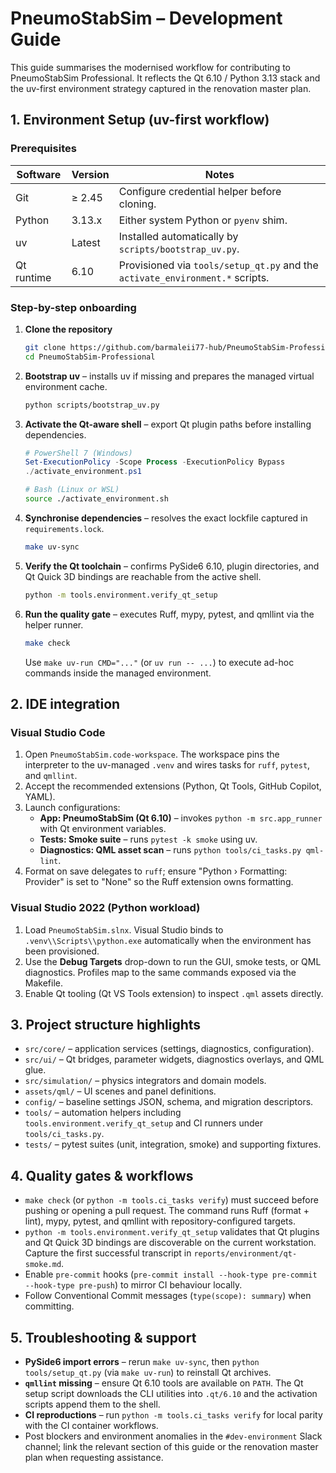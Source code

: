# PneumoStabSim – Development Guide

This guide summarises the modernised workflow for contributing to
PneumoStabSim Professional. It reflects the Qt 6.10 / Python 3.13 stack and the
uv-first environment strategy captured in the renovation master plan.

## 1. Environment Setup (uv-first workflow)

### Prerequisites

| Software | Version | Notes |
| --- | --- | --- |
| Git | ≥ 2.45 | Configure credential helper before cloning. |
| Python | 3.13.x | Either system Python or `pyenv` shim. |
| uv | Latest | Installed automatically by `scripts/bootstrap_uv.py`. |
| Qt runtime | 6.10 | Provisioned via `tools/setup_qt.py` and the `activate_environment.*` scripts. |

### Step-by-step onboarding

1. **Clone the repository**
   ```bash
   git clone https://github.com/barmaleii77-hub/PneumoStabSim-Professional.git
   cd PneumoStabSim-Professional
   ```
2. **Bootstrap uv** – installs uv if missing and prepares the managed virtual
   environment cache.
   ```bash
   python scripts/bootstrap_uv.py
   ```
3. **Activate the Qt-aware shell** – export Qt plugin paths before installing
   dependencies.
   ```powershell
   # PowerShell 7 (Windows)
   Set-ExecutionPolicy -Scope Process -ExecutionPolicy Bypass
   ./activate_environment.ps1
   ```
   ```bash
   # Bash (Linux or WSL)
   source ./activate_environment.sh
   ```
4. **Synchronise dependencies** – resolves the exact lockfile captured in
   `requirements.lock`.
   ```bash
   make uv-sync
   ```
5. **Verify the Qt toolchain** – confirms PySide6 6.10, plugin directories, and
   Qt Quick 3D bindings are reachable from the active shell.
   ```bash
   python -m tools.environment.verify_qt_setup
   ```
6. **Run the quality gate** – executes Ruff, mypy, pytest, and qmllint via the
   helper runner.
   ```bash
   make check
   ```
   Use `make uv-run CMD="..."` (or `uv run -- ...`) to execute ad-hoc commands
   inside the managed environment.

## 2. IDE integration

### Visual Studio Code

1. Open `PneumoStabSim.code-workspace`. The workspace pins the interpreter to the
   uv-managed `.venv` and wires tasks for `ruff`, `pytest`, and `qmllint`.
2. Accept the recommended extensions (Python, Qt Tools, GitHub Copilot, YAML).
3. Launch configurations:
   - **App: PneumoStabSim (Qt 6.10)** – invokes `python -m src.app_runner` with
     Qt environment variables.
   - **Tests: Smoke suite** – runs `pytest -k smoke` using uv.
   - **Diagnostics: QML asset scan** – runs `python tools/ci_tasks.py qml-lint`.
4. Format on save delegates to `ruff`; ensure "Python › Formatting: Provider"
   is set to "None" so the Ruff extension owns formatting.

### Visual Studio 2022 (Python workload)

1. Load `PneumoStabSim.slnx`. Visual Studio binds to `.venv\\Scripts\\python.exe`
   automatically when the environment has been provisioned.
2. Use the **Debug Targets** drop-down to run the GUI, smoke tests, or QML
   diagnostics. Profiles map to the same commands exposed via the Makefile.
3. Enable Qt tooling (Qt VS Tools extension) to inspect `.qml` assets directly.

## 3. Project structure highlights

- `src/core/` – application services (settings, diagnostics, configuration).
- `src/ui/` – Qt bridges, parameter widgets, diagnostics overlays, and QML glue.
- `src/simulation/` – physics integrators and domain models.
- `assets/qml/` – UI scenes and panel definitions.
- `config/` – baseline settings JSON, schema, and migration descriptors.
- `tools/` – automation helpers including `tools.environment.verify_qt_setup` and
  CI runners under `tools/ci_tasks.py`.
- `tests/` – pytest suites (unit, integration, smoke) and supporting fixtures.

## 4. Quality gates & workflows

- `make check` (or `python -m tools.ci_tasks verify`) must succeed before pushing
  or opening a pull request. The command runs Ruff (format + lint), mypy,
  pytest, and qmllint with repository-configured targets.
- `python -m tools.environment.verify_qt_setup` validates that Qt plugins and
  Qt Quick 3D bindings are discoverable on the current workstation. Capture the
  first successful transcript in `reports/environment/qt-smoke.md`.
- Enable `pre-commit` hooks (`pre-commit install --hook-type pre-commit --hook-type
  pre-push`) to mirror CI behaviour locally.
- Follow Conventional Commit messages (`type(scope): summary`) when committing.

## 5. Troubleshooting & support

- **PySide6 import errors** – rerun `make uv-sync`, then `python tools/setup_qt.py`
  (via `make uv-run`) to reinstall Qt archives.
- **`qmllint` missing** – ensure Qt 6.10 tools are available on `PATH`. The Qt
  setup script downloads the CLI utilities into `.qt/6.10` and the activation
  scripts append them to the shell.
- **CI reproductions** – run `python -m tools.ci_tasks verify` for local parity
  with the CI container workflows.
- Post blockers and environment anomalies in the `#dev-environment` Slack
  channel; link the relevant section of this guide or the renovation master plan
  when requesting assistance.
